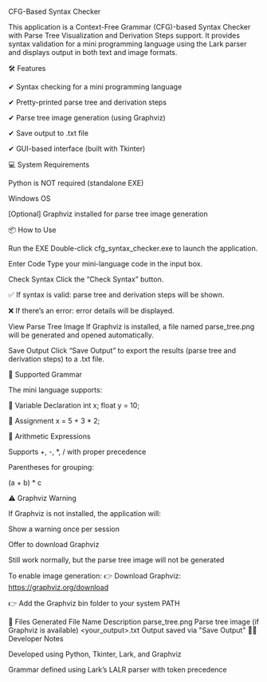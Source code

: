 CFG-Based Syntax Checker

This application is a Context-Free Grammar (CFG)-based Syntax Checker with Parse Tree Visualization and Derivation Steps support.
It provides syntax validation for a mini programming language using the Lark parser and displays output in both text and image formats.

🛠 Features

✔ Syntax checking for a mini programming language

✔ Pretty-printed parse tree and derivation steps

✔ Parse tree image generation (using Graphviz)

✔ Save output to .txt file

✔ GUI-based interface (built with Tkinter)

💻 System Requirements

Python is NOT required (standalone EXE)

Windows OS

[Optional] Graphviz installed for parse tree image generation

📦 How to Use

Run the EXE
Double-click cfg_syntax_checker.exe to launch the application.

Enter Code
Type your mini-language code in the input box.

Check Syntax
Click the “Check Syntax” button.

✅ If syntax is valid: parse tree and derivation steps will be shown.

❌ If there’s an error: error details will be displayed.

View Parse Tree Image
If Graphviz is installed, a file named parse_tree.png will be generated and opened automatically.

Save Output
Click “Save Output” to export the results (parse tree and derivation steps) to a .txt file.

📄 Supported Grammar

The mini language supports:

🔹 Variable Declaration
int x;
float y = 10;

🔹 Assignment
x = 5 + 3 * 2;

🔹 Arithmetic Expressions

Supports +, -, *, / with proper precedence

Parentheses for grouping:

(a + b) * c

⚠ Graphviz Warning

If Graphviz is not installed, the application will:

Show a warning once per session

Offer to download Graphviz

Still work normally, but the parse tree image will not be generated

To enable image generation:
👉 Download Graphviz: https://graphviz.org/download

👉 Add the Graphviz bin folder to your system PATH

📂 Files Generated
File Name	Description
parse_tree.png	Parse tree image (if Graphviz is available)
<your_output>.txt	Output saved via "Save Output"
👨‍💻 Developer Notes

Developed using Python, Tkinter, Lark, and Graphviz

Grammar defined using Lark’s LALR parser with token precedence